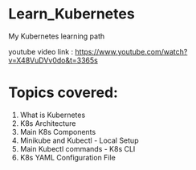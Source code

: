 # Learn_Kubernetes
My Kubernetes learning path

youtube video link : https://www.youtube.com/watch?v=X48VuDVv0do&t=3365s

Topics covered:
==============
1. What is Kubernetes
2. K8s Architecture
3. Main K8s Components
4. Minikube and Kubectl - Local Setup
5. Main Kubectl commands - K8s CLI
6. K8s YAML Configuration File